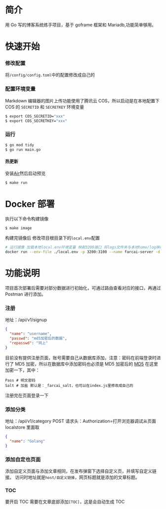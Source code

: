 # 简介

用 Go 写的博客系统练手项目，基于 goframe 框架和 Mariadb,功能简单够用。

# 快速开始

### 修改配置

将`/config/config.toml`中的配置修改成自己的

### 配置环境变量

Markdown 编辑器的图片上传功能使用了腾讯云 COS，所以启动是在本地配置下 COS 的 `SECRETID` 和 `SECRETKEY` 环境变量

```bash
$ export COS_SECRETID="xxx"
$ export COS_SECRETKEY="xxx"
```

### 运行

```bash
$ go mod tidy
$ go run main.go
```

#### 热更新

安装[Air](https://github.com/cosmtrek/air)然后启动预览

```bash
$ make run
```

# Docker 部署

执行以下命令构建镜像

```bash
$ make image
```

构建完镜像后
修改项目根目录下的`local.env`配置

```bash
# 运行镜像 加载本地local.env环境变量 映射3200端口 将logs文件夹与本地home/log映射
docker run --env-file ./local.env -p 3200:3100 --name farcai-server -d -v /home/logs:/logs farcai:镜像名和版本号
```

# 功能说明

项目首次部署后需要对部分数据进行初始化，可通过路由查看对应的接口，再通过 Postman 进行添加。

### 注册

地址：/api/v1/signup

```json
{
  "name": "username",
  "passwd": "md5加密后的数据",
  "repasswd": "同上"
}
```

目前没有提供注册页面，账号需要自己从数据库添加，注意：密码在前端登录时进行了 MD5 加密，所以在数据库中添加密码也必须是 MD5 加密后的 [MD5](https://www.cmd5.com/hash.aspx?s=123456) 在这里加密一下，其中：

```
Pass # 明文密码
Salt # 加盐 默认是：_farcai_salt，也可以在index.js里修改成自己的
```

注册完在页面登录一下

### 添加分类

地址：/api/v1/category POST
请求头：Authorization=打开浏览器调试从页面 localstore 里面取

```json
{
  "name": "Golang"
}
```

### 添加自定也页面

添加自定义页面与添加文章相同，在发布弹窗下选择自定义页，并填写自定义链接。
访问时地址就是`host/自定义链接`，网页标题就是添加的文章标题。

### TOC

要开启 TOC 需要在文章底部添加`[TOC]`，这是会自动生成 TOC
